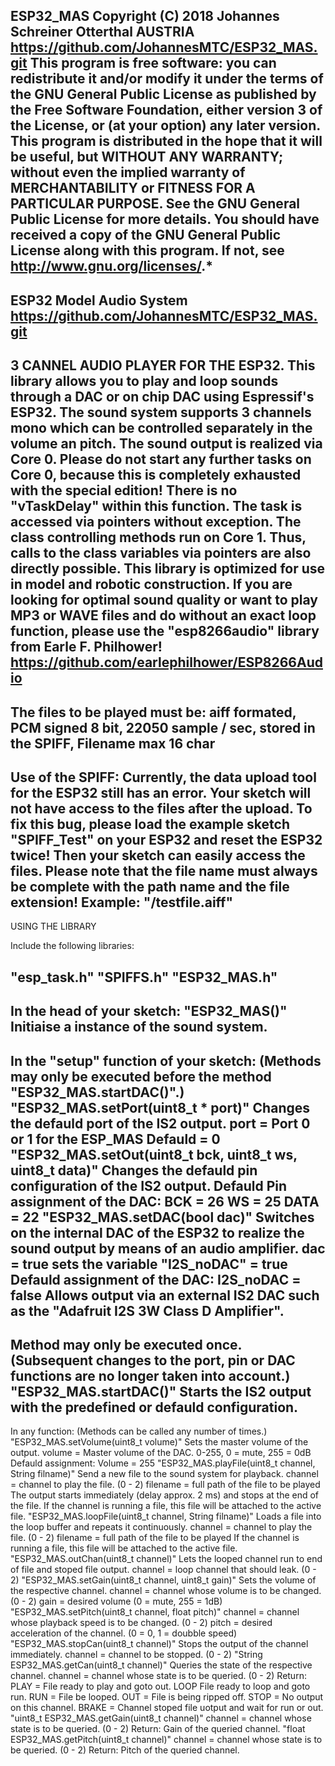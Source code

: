 ESP32_MAS
  Copyright (C) 2018  Johannes Schreiner Otterthal AUSTRIA
  https://github.com/JohannesMTC/ESP32_MAS.git
  This program is free software: you can redistribute it and/or modify
  it under the terms of the GNU General Public License as published by
  the Free Software Foundation, either version 3 of the License, or
  (at your option) any later version.
  This program is distributed in the hope that it will be useful,
  but WITHOUT ANY WARRANTY; without even the implied warranty of
  MERCHANTABILITY or FITNESS FOR A PARTICULAR PURPOSE.  See the
  GNU General Public License for more details.
  You should have received a copy of the GNU General Public License
  along with this program.
  If not, see <http://www.gnu.org/licenses/>.*
  ---------------------------------------------------------------------------------------------
  ESP32 Model Audio System
  https://github.com/JohannesMTC/ESP32_MAS.git
  ---------------------------------------------------------------------------------------------
  3 CANNEL AUDIO PLAYER FOR THE ESP32.
  This library allows you to play and loop sounds through a DAC or on chip DAC
  using Espressif's ESP32.
  The sound system supports 3 channels mono which can be controlled separately
  in the volume an pitch.
  The sound output is realized via Core 0. Please do not start any further tasks on Core 0,
  because this is completely exhausted with the special edition! There is no "vTaskDelay"
  within this function. The task is accessed via pointers without exception.
  The class controlling methods run on Core 1.
  Thus, calls to the class variables via pointers are also directly possible.
  This library is optimized for use in model and robotic construction.
  If you are looking for optimal sound quality or want to play MP3 or WAVE files and do without
  an exact loop function, please use the "esp8266audio" library from Earle F. Philhower!
  https://github.com/earlephilhower/ESP8266Audio
  ---------------------------------------------------------------------------------------------
  The files to be played must be:
  aiff formated,
  PCM signed 8 bit,
  22050 sample / sec,
  stored in the SPIFF,
  Filename max 16 char
  ---------------------------------------------------------------------------------------------
  Use of the SPIFF:
  Currently, the data upload tool for the ESP32 still has an error.
  Your sketch will not have access to the files after the upload.
  To fix this bug, please load the example sketch "SPIFF_Test" on your ESP32
  and reset the ESP32 twice!
  Then your sketch can easily access the files.
  Please note that the file name must always be complete with the path name and
  the file extension!
  Example: "/testfile.aiff"
  ---------------------------------------------------------------------------------------------
  USING THE LIBRARY
  
  Include the following libraries:
  
  "esp_task.h"
  "SPIFFS.h"
  "ESP32_MAS.h"
  ---------------------------------------------------------------------------------------------
  In the head of your sketch:
  "ESP32_MAS()"
  Initiaise a instance of the sound system.
  ---------------------------------------------------------------------------------------------
  In the "setup" function of your sketch:
  (Methods may only be executed before the method "ESP32_MAS.startDAC()".)
  "ESP32_MAS.setPort(uint8_t * port)"
  Changes the defauld port of the IS2 output.
  port = Port 0 or 1 for the ESP_MAS
  Defauld = 0
  "ESP32_MAS.setOut(uint8_t bck, uint8_t ws, uint8_t data)"
  Changes the defauld pin configuration of the IS2 output.
  Defauld Pin assignment of the DAC:
  BCK = 26
  WS = 25
  DATA = 22
  "ESP32_MAS.setDAC(bool dac)"
  Switches on the internal DAC of the ESP32 to realize the sound output by means of an
  audio amplifier.
  dac = true sets the variable "I2S_noDAC" = true
  Defauld assignment of the DAC:
  I2S_noDAC = false
  Allows output via an external IS2 DAC such as the "Adafruit I2S 3W Class D Amplifier".
  ---------------------------------------------------------------------------------------------
  Method may only be executed once.
  (Subsequent changes to the port, pin or DAC functions are no longer taken into account.)
  "ESP32_MAS.startDAC()"
  Starts the IS2 output with the predefined or defauld configuration.
  ---------------------------------------------------------------------------------------------
  In any function:
  (Methods can be called any number of times.)
  "ESP32_MAS.setVolume(uint8_t volume)"
  Sets the master volume of the output.
  volume = Master volume of the DAC. 0-255, 0 = mute, 255 = 0dB
  Defauld assignment:
  Volume = 255
  "ESP32_MAS.playFile(uint8_t channel, String filname)"
  Send a new file to the sound system for playback.
  channel = channel to play the file. (0 - 2)
  filename = full path of the file to be played
  The output starts immediately (delay approx. 2 ms) and stops at the end of the file.
  If the channel is running a file, this file will be attached to the active file.
  "ESP32_MAS.loopFile(uint8_t channel, String filname)"
  Loads a file into the loop buffer and repeats it continuously.
  channel = channel to play the file. (0 - 2)
  filename = full path of the file to be played
  If the channel is running a file, this file will be attached to the active file.
  "ESP32_MAS.outChan(uint8_t channel)"
  Lets the looped channel run to end of file and stoped file output.
  channel = loop channel that should leak. (0 - 2)
  "ESP32_MAS.setGain(uint8_t channel, uint8_t gain)"
  Sets the volume of the respective channel.
  channel = channel whose volume is to be changed. (0 - 2)
  gain = desired volume (0 = mute, 255 = 1dB)
  "ESP32_MAS.setPitch(uint8_t channel, float pitch)"
  channel = channel whose playback speed is to be changed. (0 - 2)
  pitch = desired acceleration of the channel. (0 = 0, 1 = doubble speed)
  "ESP32_MAS.stopCan(uint8_t channel)"
  Stops the output of the channel immediately.
  channel = channel to be stopped. (0 - 2)
  "String ESP32_MAS.getCan(uint8_t channel)"
  Queries the state of the respective channel.
  channel = channel whose state is to be queried. (0 - 2)
  Return:
  PLAY = File ready to play and goto out.
  LOOP File ready to loop and goto run.
  RUN = File be looped.
  OUT = File is being ripped off.
  STOP = No output on this channel.
  BRAKE = Channel stoped file uotput and wait for run or out.
  "uint8_t ESP32_MAS.getGain(uint8_t channel)"
  channel = channel whose state is to be queried. (0 - 2)
  Return:
  Gain of the queried channel.
  "float ESP32_MAS.getPitch(uint8_t channel)"
  channel = channel whose state is to be queried. (0 - 2)
  Return:
  Pitch of the queried channel.
